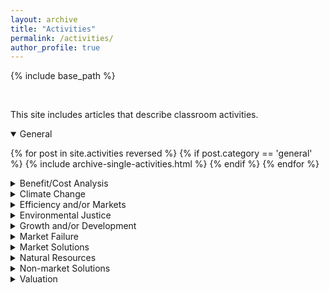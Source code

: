 ```yaml
---
layout: archive
title: "Activities"
permalink: /activities/
author_profile: true
---
```


<!-- Google tag (gtag.js) -->
<script async src="https://www.googletagmanager.com/gtag/js?id=G-8CEVZ95BRH"></script>
<script>
  window.dataLayer = window.dataLayer || [];
  function gtag(){dataLayer.push(arguments);}
  gtag('js', new Date());

  gtag('config', 'G-8CEVZ95BRH');
</script>

<!-- Table 1 from paper, Course Topics: Market failure, efficiency and/or markets, climate change, market solutions, natural resources, valuation, non-market valuation, benefit/cost analysis, growth and/or development, environmental justice, population -->



{% include base_path %}

<br>

This site includes articles that describe classroom activities. 

<details open>
<summary>
General
</summary>

{% for post in site.activities reversed %}
    {% if post.category == 'general' %}
      {% include archive-single-activities.html %}
    {% endif %}
{% endfor %}

</details>


<details close>
<summary class="id1">
Benefit/Cost Analysis
</summary>

{% for post in site.activities reversed %}
  {% if post.category == 'benefit-cost' %}
    {% include archive-single-activities.html %}
  {% endif %}
{% endfor %}

</details>


<details close>
<summary class="id2">
Climate Change
</summary>

{% for post in site.activities reversed %}
  {% if post.category == 'climate change' %}
    {% include archive-single-activities.html %}
  {% endif %}
{% endfor %}

</details>


<details close>
<summary>
Efficiency and/or Markets
</summary>

{% for post in site.activities reversed %}
  {% if post.category == 'efficiency' %}
    {% include archive-single-activities.html %}
  {% endif %}
{% endfor %}

</details>

<details close>
<summary class = "id1">
Environmental Justice
</summary>

{% for post in site.activities reversed %}
    {% if post.category == 'environmental justice' %}
      {% include archive-single-activities.html %}
    {% endif %}
{% endfor %}

</details>


<details close>
<summary class="id2">
Growth and/or Development
</summary>

{% for post in site.activities reversed %}
  {% if post.type == 'pr' %}
    {% if post.category == 'growth and development' %}
    {% include archive-single-activities.html %}
    {% endif %}
  {% endif %}
{% endfor %}

</details>

<details close>
<summary>
Market Failure
</summary>

{% for post in site.activities reversed %}
  {% if post.type == 'pr' %}
    {% if post.category == 'market failure' %}
    {% include archive-single-activities.html %}
    {% endif %}
  {% endif %}
{% endfor %}

</details>

<details close>
<summary class="id1">
Market Solutions
</summary>

{% for post in site.activities reversed %}
  {% if post.type == 'pr' %}
    {% if post.category == 'market solutions' %}
    {% include archive-single-activities.html %}
    {% endif %}
  {% endif %}
{% endfor %}

</details>

<details close>
<summary class="id2">
Natural Resources
</summary>

{% for post in site.activities reversed %}
  {% if post.type == 'pr' %}
    {% if post.category == 'natural resources' %}
    {% include archive-single-activities.html %}
    {% endif %}
  {% endif %}
{% endfor %}

</details>


<details close>
<summary>
Non-market Solutions
</summary>

{% for post in site.activities reversed %}
  {% if post.type == 'pr' %}
    {% if post.category == 'non-market solutions' %}
    {% include archive-single-activities.html %}
    {% endif %}
  {% endif %}
{% endfor %}

</details>

<details close>
<summary class="id1">
Valuation
</summary>

{% for post in site.activities reversed %}
  {% if post.type == 'pr' %}
    {% if post.category == 'valuation' %}
    {% include archive-single-activities.html %}
    {% endif %}
  {% endif %}
{% endfor %}

</details>